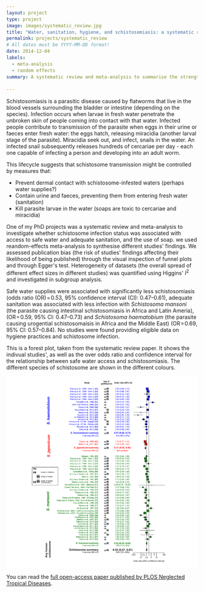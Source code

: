 ```yaml
---
layout: project
type: project
image: images/systematic_review.jpg
title: "Water, sanitation, hygiene, and schistosomiasis: a systematic review and meta-analysis"
permalink: projects/systematic_review
# All dates must be YYYY-MM-DD format!
date: 2014-12-04
labels:
  - meta-analysis
  - random effects
summary: A systematic review and meta-analysis to summarise the strengths of the relationships between these risk factors and parasitic infections.

---
```


Schistosomiasis is a parasitic disease caused by flatworms that live in the blood vessels surrounding the bladder or intestine (depending on the species). Infection occurs when larvae in fresh water penetrate the unbroken skin of people coming into contact with that water. Infected people contribute to transmission of the parasite when eggs in their urine or faeces enter fresh water: the eggs hatch, releasing miracidia (another larval stage of the parasite). Miracidia seek out, and infect, snails in the water. An infected snail subsequently releases hundreds of cercariae per day - each one capable of infecting a person and developing into an adult worm.

<!--
Consider adding life cycle image here
<p style="text-align:center;"><img src="/images/schisto_life_cycle.png" alt="graph" style="max-width: 100%;"></p>
-->

This lifecycle suggests that schistosome transmission might be controlled by measures that:

 <ul>
  <li>Prevent dermal contact with schistosome-infested waters (perhaps water supplies?)</li>
  <li>Contain urine and faeces, preventing them from entering fresh water (sanitation)</li>
  <li>Kill parasite larvae in the water (soaps are toxic to cercariae and miracidia)</li>
</ul> 

One of my PhD projects was a systematic review and meta-analysis to investigate whether schistosome infection status was associated with access to safe water and adequate sanitation, and the use of soap. we used reandom-effects meta-analysis to synthesise different studies' findings. We assessed publication bias (the risk of studies' findings affecting their likelihood of being published) through the visual inspection of funnel plots and through Egger's test. Heterogeneity of datasets (the overall spread of different effect sizes in different studies) was quantified using Higgins' <i>I</i><sup>2</sup> and investigated in subgroup analysis.

Safe water supplies were associated with significantly less schistosomiasis (odds ratio (OR) = 0.53, 95% confidence interval (CI): 0.47–0.61), adequate sanitation was associated with less infection with <i>Schistosoma mansoni</i> (the parasite causing intestinal schistosomiasis in Africa and Latin Ameria), (OR = 0.59, 95% CI: 0.47–0.73) and <i>Schistosoma haematobium</i> (the parasite causing urogential schistosomaisis in Africa and the Middle East) (OR = 0.69, 95% CI: 0.57–0.84). No studies were found providing eligible data on hygiene practices and schistosome infection.

This is a forest plot, taken from the systematic review paper. It shows the indivual studies', as well as the over odds ratio and confidence interval for the relationship between safe water access and schistosomiasis. The different species of schistosome are shown in the different colours.

<p style="text-align:center;"><img src="/images/systematic_review.jpg" alt="maps" style="max-width: 100%;"></p>

You can read the [full open-access paper published by PLOS Neglected Tropical Diseases](https://journals.plos.org/plosntds/article?id=10.1371/journal.pntd.0003296).
